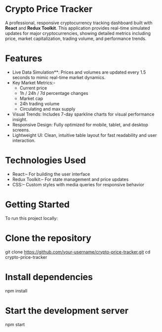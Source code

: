 # Crypto Price Tracker

A professional, responsive cryptocurrency tracking dashboard built with **React** and **Redux Toolkit**. This application provides real-time simulated updates for major cryptocurrencies, showing detailed metrics including price, market capitalization, trading volume, and performance trends.

# Features

- Live Data Simulation**: Prices and volumes are updated every 1.5 seconds to mimic real-time market dynamics.
- Key Market Metrics:-
  - Current price
  - 1h / 24h / 7d percentage changes
  - Market cap
  - 24h trading volume
  - Circulating and max supply
- Visual Trends: Includes 7-day sparkline charts for visual performance insight.
- Responsive Design: Fully optimized for mobile, tablet, and desktop screens.
- Lightweight UI: Clean, intuitive table layout for fast readability and user interaction.

 # Technologies Used
- React:– For building the user interface
- Redux Toolkit:– For state management and price updates
- CSS:– Custom styles with media queries for responsive behavior

# Getting Started
To run this project locally:
# Clone the repository
git clone https://github.com/your-username/crypto-price-tracker.git
cd crypto-price-tracker

# Install dependencies
npm install

# Start the development server
npm start

